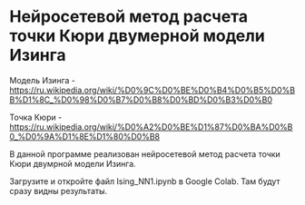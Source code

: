 # Нейросетевой метод расчета точки Кюри двумерной модели Изинга

Модель Изинга - https://ru.wikipedia.org/wiki/%D0%9C%D0%BE%D0%B4%D0%B5%D0%BB%D1%8C_%D0%98%D0%B7%D0%B8%D0%BD%D0%B3%D0%B0

Точка Кюри - https://ru.wikipedia.org/wiki/%D0%A2%D0%BE%D1%87%D0%BA%D0%B0_%D0%9A%D1%8E%D1%80%D0%B8

В данной программе реализован нейросетевой метод расчета точки Кюри двумрной модели Изинга.

Загрузите и откройте файл Ising_NN1.ipynb в Google Colab.
Там будут сразу видны результаты.